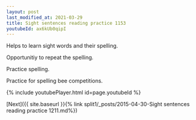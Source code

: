 ```yaml
---
layout: post
last_modified_at: 2021-03-29
title: Sight sentences reading practice 1153
youtubeId: ax6kUb0qipI
---
```

 
 
Helps to learn sight words and their spelling.

Opportunitiy to repeat the spelling. 

Practice spelling. 
 
Practice for spelling bee competitions. 
 
{% include youtubePlayer.html id=page.youtubeId %}
 
 

[Next]({{ site.baseurl }}{% link  split1/_posts/2015-04-30-Sight sentences reading practice 1211.md%})
 
